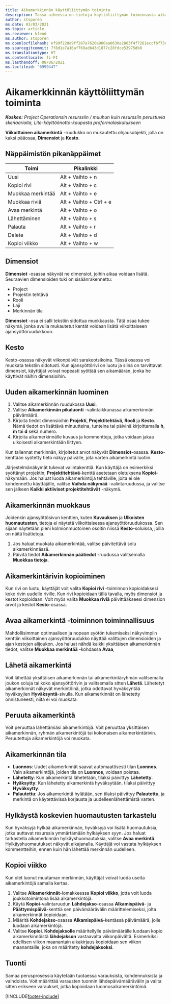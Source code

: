 ```yaml
---
title: Aikamerkkinnän käyttöliittymän toiminta
description: Tässä aiheessa on tietoja käyttöliittymän toiminnasta aikamerkkinnässä.
author: stsporen
ms.date: 03/03/2021
ms.topic: article
ms.reviewer: kfend
ms.author: stsporen
ms.openlocfilehash: ef99f220e9ff207a7620a900aa0630e2803f4f7261eccfbf73ed79717648bf92
ms.sourcegitcommit: 7f8d1e7a16af769adb43d1877c28fdce53975db8
ms.translationtype: HT
ms.contentlocale: fi-FI
ms.lasthandoff: 08/06/2021
ms.locfileid: "6999447"
---
```

# <a name="time-entry-ui-behavior"></a>Aikamerkkinnän käyttöliittymän toiminta

_**Koskee:** Project Operationsin resurssiin / muuhun kuin resurssiin perustuvia skenaarioita, Lite-käyttöönotto-kaupasta proformalaskutukseen_


**Viikoittainen aikamerkintä** -ruudukko on mukautettu ohjausobjekti, jolla on kaksi pääosaa, **Dimensiot** ja **Kesto**.

## <a name="keyboard-shortcuts"></a>Näppäimistön pikanäppäimet
| Toimi        | Pikalinkki                  |
|------------   |------------------------   |
| Uusi           | Alt + Vaihto + n           |
| Kopioi rivi      | Alt + Vaihto + c           |
| Muokkaa merkintää    | Alt + Vaihto + e           |
| Muokkaa riviä      | Alt + Vaihto + Ctrl + e    |
| Avaa merkintä    | Alt + Vaihto + o           |
| Lähettäminen        | Alt + Vaihto + s           |
| Palauta        | Alt + Vaihto + r           |
| Delete        | Alt + Vaihto + d           |
| Kopioi viikko     | Alt + Vaihto + w           |

## <a name="dimensions"></a>Dimensiot
**Dimensiot** -osassa näkyvät ne dimensiot, joihin aikaa voidaan lisätä. Seuraavien dimensioiden tuki on sisäänrakennettu:

  - Project
  - Projektin tehtävä
  - Rooli
  - Laji
  - Merkinnän tila

**Dimensiot** -osa ei salli tekstiin sidottua muokkausta. Tätä osaa tukee näkymä, jonka avulla mukautetut kentät voidaan lisätä viikoittaiseen ajansyöttöruudukkoon.

## <a name="duration"></a>Kesto
Kesto-osassa näkyvät viikonpäivät sarakeotsikoina. Tässä osassa voi muokata tekstiin sidotusti. Kun ajansyöttörivi on luotu ja siinä on tarvittavat dimensiot, käyttäjät voivat nopeasti syöttää sen aikamäärän, jonka he käyttivät näihin dimensioihin.

## <a name="create-a-new-time-entry"></a>Uuden aikamerkinnän luominen

1. Valitse aikamerkinnän ruudukossa **Uusi**. 
2. Valitse **Aikamerkinnän pikaluonti** -valintaikkunassa aikamerkinnän päivämäärä.
3. Kirjoita tiedot dimensioihin **Projekti**, **Projektitehtävä**, **Rooli** ja **Kesto**. Nämä tiedot on lisättävä minuutteina, tunteina tai päivinä kirjoittamalla **h**, **m** tai **d** sekä numero. 
4. Kirjoita aikamerkinnälle kuvaus ja kommentteja, jotka voidaan jakaa ulkoisesti aikamerkintään liittyen. 

Kun tallennat merkinnän, kirjoitetut arvot näkyvät **Dimensiot**-osassa. **Kesto**-kenttään syötetty tieto näkyy päivälle, jota varten aikamerkintä luotiin.

Järjestelmänäkymät tukevat valintakenttiä. Kun käyttäjä on esimerkiksi syöttänyt projektin, **Projektitehtävä**-kenttä asetetaan oletuksena **Kopioi**-näkymään. Jos haluat luoda aikamerkintöjä tehtäville, joita ei ole kohdennettu käyttäjälle, valitse **Vaihda näkymää** -valintaruudussa, ja valitse sen jälkeen **Kaikki aktiiviset projektitehtävät** -näkymä.

## <a name="edit-a-time-entry"></a>Aikamerkinnän muokkaus 
Joidenkin ajansyöttösivun kenttien, kuten **Kuvauksen** ja **Ulkoisten huomautusten**, tietoja ei näytetä viikoittaisessa ajansyöttöruudukossa. Sen sijaan näytetään pieni kolmionmuotoinen osoitin niissä **Kesto**-soluissa, joilla on näitä lisätietoja. 

1. Jos haluat muokata aikamerkintää, valitse päivitettävä solu aikamerkinnässä.
2. Päivitä tiedot **Aikamerkinnän päätiedot** -ruudussa valitsemalla **Muokkaa tietoja**. 

## <a name="copy-a-time-entry-row"></a>Aikamerkintärivin kopioiminen
Kun rivi on luotu, käyttäjät voit valita **Kopioi rivi** -toiminnon kopioidaksesi koko rivin uudelle riville. Kun rivi kopioidaan tällä tavalla, myös dimensiot ja kestot kopioidaan. Voit myös valita **Muokkaa riviä** päivittääkseesi dimension arvot ja kestot **Kesto**-osassa.

## <a name="open-a-time-entry-behavior"></a>Avaa aikamerkintä -toiminnon toiminnallisuus
Mahdollisimman optimaalisen ja nopean syötön tukemiseksi näkyvimpiin kenttiin viikoittainen ajansyöttöruudukko näyttää valittujen dimensioiden ja ajan kestojen alijoukon. Jos haluat nähdä kaikki yksittäisen aikamerkinnän tiedot, valitse **Muokkaa merkintää** -kohdassa **Avaa**,

## <a name="submit-a-time-entry"></a>Lähetä aikamerkintä
Voit lähettää yksittäisen aikamerkinnän tai aikamerkintäryhmän valitsemalla joukon soluja tai koko ajansyöttörivin ja valitsemalla sitten **Lähetä**. Lähetetyt aikamerkinnät näkyvät merkintöinä, jotka odottavat hyväksyntää hyväksyjien **Hyväksyntä**-sivulla. Kun aikamerkinnät on lähetetty onnistuneesti, niitä ei voi muokata.

## <a name="recall-a-time-entry"></a>Peruuta aikamerkintä
Voit peruuttaa lähettämiäsi aikamerkintöjä. Voit peruuttaa yksittäisen aikamerkinnän, ryhmän aikamerkintöjä tai kokonaisen aikamerkintärivin. Peruutettuja aikamerkintöjä voi muokata.

## <a name="time-entry-status"></a>Aikamerkinnän tila

- **Luonnos**: Uudet aikamerkinnät saavat automaattisesti tilan **Luonnos**. Vain aikamerkintöjä, joiden tila on **Luonnos**, voidaan poistaa.
- **Lähetetty**: Kun aikamerkintä lähetetään, tilaksi päivittyy **Lähetetty**. 
- **Hyäksytty**: Kun lähetetty aikamerkintä hyväksytään, tilaksi päivittyy **Hyväksytty**. 
- **Palautettu**: Jos aikamerkintä hylätään, sen tilaksi päivittyy **Palautettu**, ja merkintä on käytettävissä korjausta ja uudelleenlähettämistä varten. 

## <a name="view-rejection-comments"></a>Hylkäystä koskevien huomautusten tarkastelu
Kun hyväksyjä hylkää aikamerkinnän, hyväksyjä voi lisätä huomautuksia, jotka auttavat resurssia ymmärtämään hylkäyksen syyn. Jos haluat tarkastella aikamerkinnän hylkäyshuomautuksia, valitse **Avaa merkintä**. Hylkäyshuomautukset näkyvät aikajanalla. Käyttäjä voi vastata hylkäyksen kommentteihin, ennen kuin hän lähettää merkinnän uudelleen.

## <a name="copy-week"></a>Kopioi viikko
Kun olet luonut muutaman merkinnän, käyttäjät voivat luoda useita aikamerkintöjä samalla kertaa.

1. Valitse **Aikamerkinnät**-lomakkeessa **Kopioi viikko**, jotta voit luoda joukkotoimintona lisää aikamerkintöjä. 
2. Käytä **Kopioi**-valintaruudun **Lähdejakso**-osassa **Alkamispäivä**- ja **Päättymispäivä**-kenttiä sen päivämäärävälin määrittelemiseksi, jolta aikamerkinnät kopioidaan. 
3. Määritä **Kohdejakso**-osassa **Alkamispäivä**-kentässä päivämäärä, jolle luodaan aikamerkintöjä. 
4. Valitse **Kopioi**. **Kohdejaksolle** määritellylle päivämäärälle luodaan kopio aikamerkinnöistä **lähdejakson** vastaavalta viikonpäivältä. Esimerkiksi edellisen viikon maanantain aikakirjaus kopioidaan sen viikon maanantaille, joka on määritetty **kohdejaksoksi**.

## <a name="import"></a>Tuonti
Samaa perusprosessia käytetään tuotaessa varauksista, kohdennuksista ja vaihdoista. Voit määrittää varausten tuonnin lähdepäivämäärävälin ja valita sitten erikseen varaukset, jotka kopioidaan luonnosaikamerkintöinä. 


[!INCLUDE[footer-include](../includes/footer-banner.md)]

